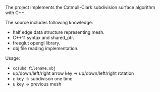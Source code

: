 The project implements the Catmull-Clark subdivision surface algorithm with C++.

The source includes following knowledge:

* half edge data structure representing mesh.
* C++11 syntax and shared_ptr.
* freeglut opengl library.
* obj file reading implementation.

Usage:
* `ccsubd filename.obj`
* up/down/left/right arrow key -> up/down/left/right rotation
* c key -> subdivison one time
* u key -> previous mesh
